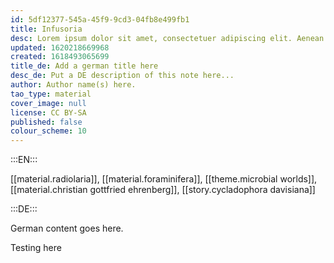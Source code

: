 ```yaml
---
id: 5df12377-545a-45f9-9cd3-04fb8e499fb1
title: Infusoria
desc: Lorem ipsum dolor sit amet, consectetuer adipiscing elit. Aenean commodo ligula eget dolor. Aenean massa. Cum sociis natoque penatibus et magnis dis parturient montes, nascetur ridiculus mus. Donec quam felis, ultricies nec, pellentesque eu, pretium quis, sem. Nulla consequat massa quis enim.
updated: 1620218669968
created: 1618493065699
title_de: Add a german title here
desc_de: Put a DE description of this note here...
author: Author name(s) here.
tao_type: material
cover_image: null
license: CC BY-SA
published: false
colour_scheme: 10
---
```


:::EN:::

[[material.radiolaria]], [[material.foraminifera]], [[theme.microbial worlds]], [[material.christian gottfried ehrenberg]], [[story.cycladophora davisiana]]

:::DE:::

German content goes here.

Testing here
